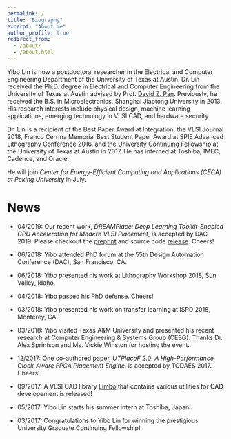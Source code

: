 ```yaml
---
permalink: /
title: "Biography"
excerpt: "About me"
author_profile: true
redirect_from: 
  - /about/
  - /about.html
---
```


Yibo Lin is now a postdoctoral researcher in the Electrical and Computer Engineering Department of the University of Texas at Austin. 
Dr. Lin received the Ph.D. degree in Electrical and Computer Engineering from the University of Texas at Austin advised by Prof. [David Z. Pan](http://www.ece.utexas.edu/~dpan/).
Previously, he received the B.S. in Microelectronics, Shanghai Jiaotong University in 2013.
His research interests include physical design, machine learning applications, emerging technology in VLSI CAD, and hardware security. 

Dr. Lin is a recipient of 
the Best Paper Award at Integration, the VLSI Journal 2018, 
Franco Cerrina Memorial Best Student Paper Award at SPIE Advanced Lithography Conference 2016, 
and the University Continuing Fellowship at the University of Texas at Austin in 2017. 
He has interned at Toshiba, IMEC, Cadence, and Oracle.

He will join *Center for Energy-Efficient Computing and Applications (CECA) at Peking University* in July. 

News
======

* 04/2019: Our recent work, _DREAMPlace: Deep Learning Toolkit-Enabled GPU Acceleration for Modern VLSI Placement_, is accepted by DAC 2019. Please checkout the [preprint](http://yibolin.com/publications/papers/PLACE_DAC2019_Lin.pdf) and source code [release](https://github.com/limbo018/DREAMPlace). Cheers!

* 06/2018: Yibo attended PhD forum at the 55th Design Automation Conference (DAC), San Francisco, CA. 

* 06/2018: Yibo presented his work at Lithography Workshop 2018, Sun Valley, Idaho. 

* 04/2018: Yibo passed his PhD defense. Cheers!

* 03/2018: Yibo presented his work on transfer learning at ISPD 2018, Monterey, CA.

* 03/2018: Yibo visited Texas A&M University and presented his recent research at Computer Engineering & Systems Group (CESG). 
Thanks Dr. Alex Sprintson and Ms. Vickie Winston for hosting the event. 

* 12/2017: One co-authored paper, _UTPlaceF 2.0: A High-Performance Clock-Aware FPGA Placement Engine_, is accepted by TODAES 2017. Cheers!

* 09/2017: A VLSI CAD library [Limbo](https://github.com/limbo018/Limbo) that contains various utilities for CAD developement is released!

* 05/2017: Yibo Lin starts his summer intern at Toshiba, Japan!

* 03/2017: Congratulations to Yibo Lin for winning the prestigious University Graduate Continuing Fellowship!
